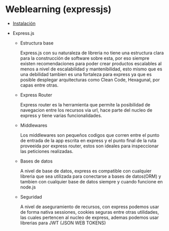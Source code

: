 

# Weblearning (expressjs)

- [Instalación](./instalacion.md)

- Express.js
    - Estructura base

        Express.js con su naturaleza de libreria no tiene una estructura clara para la construcción de software sobre esta, por eso siempre existen recomendaciones para
        poder crear productos escalables al menos a nivel de escalabilidad y mantenibilidad, esto mismo que es una debilidad tambien es una fortaleza para express ya que es 
        posible desplegar arquitecturas como Clean Code, Hexagunal, por capas entre otras.

    - Express Router

        Express router es la herramienta que permite la posibilidad de navegacion entre los recursos via url, hace parte del nucleo de express y tiene varias funcionalidades.

    - Middlewares

        Los middlewares son pequeños codigos que corren entre el punto de entrada de la app escrita en express y el punto final de la ruta proveeida por express router, estos 
        son ideales para inspeccionar las peticiones realizadas.

    - Bases de datos
        
        A nivel de base de datos, express es compatible con cualquier libreria que sea utilizada para conectarse a bases de datos(ORM) y tambien con cualquier base de datos siempre y cuando funcione en node.js

    - Seguridad

        A nivel de aseguramiento de recursos, con express podemos usar de forma nativa sessiones, cookies seguras entre otras utilidades, las cuales pertencen al nucleo de express, ademas podemos usar librerias para JWT (JSON WEB TOKENS)